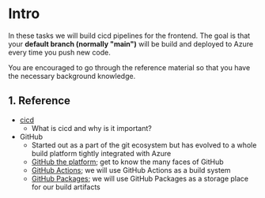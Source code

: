 # Intro

In these tasks we will build cicd pipelines for the frontend. The goal is that your **default branch (normally "main")** will be build and deployed to Azure every time you push new code.

You are encouraged to go through the reference material so that you have the necessary background knowledge.

## 1. Reference

* [cicd](<./../../../../reference/cicd/1 - cicd.md>)
    * What is cicd and why is it important?
* GitHub
    * Started out as a part of the git ecosystem but has evolved to a whole build platform tightly integrated with Azure
    * [GitHub the platform](<./../../../..//reference/cicd/github/1 - github.md>); get to know the many faces of GitHub
    * [GitHub Actions](<./../../../..//reference/cicd/github/2 - github-actions.md>); we will use GitHub Actions as a build system
    * [GitHub Packages](<./../../../..//reference/cicd/github/3 - github-packages.md>); we will use GitHub Packages as a storage place for our build artifacts